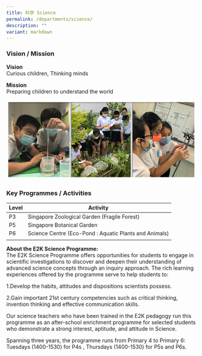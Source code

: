 ```yaml
---
title: 科学 Science
permalink: /departments/science/
description: ""
variant: markdown
---
```

### Vision / Mission

**Vision** <br>
Curious children, Thinking minds

**Mission** <br>
Preparing children to understand the world

![](/images/Banner_SCI_2021.jpg)

### Key Programmes / Activities

| Level | Activity |
|---|---|
| P3 | Singapore Zoological Garden (Fragile Forest) |
| P5 | Singapore Botanical Garden |
| P6 | Science Centre (Eco-Pond : Aquatic Plants and Animals) |
| | |

**About the E2K Science Programme:<br>**
 The E2K Science Programme offers opportunities for students to engage in scientific investigations to discover and deepen their understanding of advanced science concepts through an inquiry approach. The rich learning experiences offered by the programme serve to help students to:  

1.Develop the habits, attitudes and dispositions scientists possess.

2.Gain important 21st century competencies such as critical thinking, invention thinking and effective communication skills.

Our science teachers who have been trained in the E2K pedagogy run this programme as an after-school enrichment programme for selected students who demonstrate a strong interest, aptitude, and attitude in Science.

Spanning three years, the programme runs from Primary 4 to Primary 6: Tuesdays (1400-1530) for P4s , Thursdays (1400-1530) for P5s and P6s.



